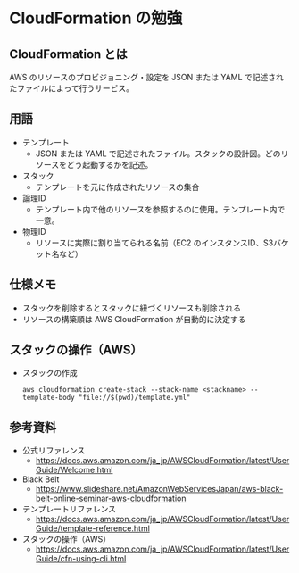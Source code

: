 # CloudFormation の勉強

## CloudFormation とは
AWS のリソースのプロビジョニング・設定を JSON または YAML で記述されたファイルによって行うサービス。

## 用語
- テンプレート
    - JSON または YAML で記述されたファイル。スタックの設計図。どのリソースをどう起動するかを記述。
- スタック
    - テンプレートを元に作成されたリソースの集合
- 論理ID
    - テンプレート内で他のリソースを参照するのに使用。テンプレート内で一意。
- 物理ID
    - リソースに実際に割り当てられる名前（EC2 のインスタンスID、S3バケット名など）

## 仕様メモ
- スタックを削除するとスタックに紐づくリソースも削除される
- リソースの構築順は AWS CloudFormation が自動的に決定する

## スタックの操作（AWS）
- スタックの作成
    ```
    aws cloudformation create-stack --stack-name <stackname> --template-body "file://$(pwd)/template.yml" 
    ```

## 参考資料
- 公式リファレンス
    - https://docs.aws.amazon.com/ja_jp/AWSCloudFormation/latest/UserGuide/Welcome.html
- Black Belt
    - https://www.slideshare.net/AmazonWebServicesJapan/aws-black-belt-online-seminar-aws-cloudformation
- テンプレートリファレンス
    - https://docs.aws.amazon.com/ja_jp/AWSCloudFormation/latest/UserGuide/template-reference.html
- スタックの操作（AWS）
    - https://docs.aws.amazon.com/ja_jp/AWSCloudFormation/latest/UserGuide/cfn-using-cli.html
